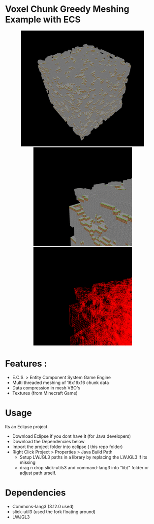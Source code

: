 # Voxel Chunk Greedy Meshing Example with ECS
<div  align="center" >
<a href="https://github.com/knaxel/Voxel-Chunk-Greedy-Meshing-Example-with-ECS/blob/main/git/1.png"><img src="https://github.com/knaxel/Voxel-Chunk-Greedy-Meshing-Example-with-ECS/blob/main/git/1.png" width="400" ></a>
  </div>
  
<div  align="center" >
<a href="https://github.com/knaxel/Voxel-Chunk-Greedy-Meshing-Example-with-ECS/blob/main/git/2.png">
  <img src="https://github.com/knaxel/Voxel-Chunk-Greedy-Meshing-Example-with-ECS/blob/main/git/2.png"  width="320" ></a>

<a href="https://github.com/knaxel/Voxel-Chunk-Greedy-Meshing-Example-with-ECS/blob/main/git/3.png">
  <img src="https://github.com/knaxel/Voxel-Chunk-Greedy-Meshing-Example-with-ECS/blob/main/git/3.png"  width="320" ></a>
  </div>


# Features :
- E.C.S. > Entity Component System Game Engine
- Multi threaded meshing of 16x16x16 chunk data
- Data compression in mesh VBO's 
- Textures (from Minecraft Game)

# Usage 
Its an Eclipse project.
- Download Eclipse if you dont have it (for Java developers)
- Download the Dependencies below
- Import the project folder into eclipse ( this repo folder)
- Right Click Project > Properties > Java Build Path 
   - Setup LWJGL3 paths in a library by replacing the LWJGL3 if its missing
   - drag n drop slick-utils3 and command-lang3 into "lib/" folder or adjust path urself.

# Dependencies 
- Commons-lang3 (3.12.0 used)
- slick-util3 (used the fork floating around)
- LWJGL3
